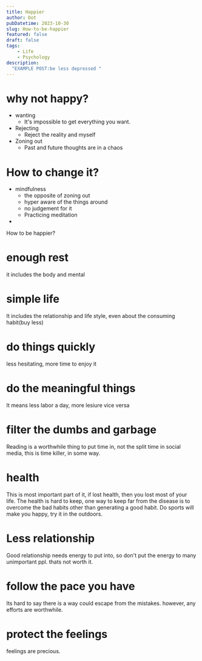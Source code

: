 ```yaml
---
title: Happier
author: Dot
pubDatetime: 2023-10-30
slug: How-to-be-happier
featured: false
draft: false
tags:
    - Life
    - Psychology
description:
  "EXAMPLE POST:be less depressed "
---
```


# why not happy?

- wanting
  - It's impossible to get everything you want.
- Rejecting
  - Reject the reality and myself
- Zoning out
  - Past and future thoughts are in a chaos

# How to change it?

- mindfulness
  - the opposite of zoning out
  - hyper aware of the things around
  - no judgement for it
  - Practicing meditation
- 
How to be happier?

# enough rest

it includes the body and mental

# simple life

It includes the relationship and life style, even about the consuming habit(buy less)

# do things quickly

less hesitating, more time to enjoy it

# do the meaningful things

It means less labor a day, more lesiure vice versa

# filter the dumbs and garbage

Reading is a worthwhile thing to put time in, not the split time in social media, this is time killer, in some way.

# health

This is most important part of it, if lost health, then you lost most of your life.
The health is hard to keep, one way to keep far from the disease is to overcome the bad habits other than generating a good habit. 
Do sports will make you happy, try it in the outdoors.

# Less relationship

Good relationship needs energy to put into, so don't put the energy to many unimportant ppl. thats not worth it.

# follow the pace you have

Its hard to say there is a way could escape from the mistakes. however, any efforts are worthwhile.

# protect the feelings

feelings are precious.